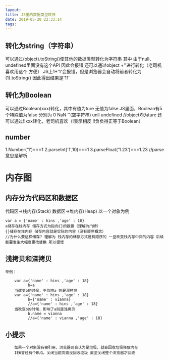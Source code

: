 ```yaml
---
layout: 
title: JS里的数据类型转换
date: 2019-05-20 22:33:14
tags:
---
```

## 转化为string（字符串）
可以通过(object).toString()使其他的数据类型转化为字符串
其中 由于null、undefined里面没有这个API 因此会报错
还可以通过object +''进行转化（老司机喜欢用这个 方便）
JS上1+'1'会报错，但是浏览器会自动将前者转化为(1).toString() 因此得出结果是'11'

## 转化为Boolean
可以通过Boolean(xxx)转化，其中有值为ture 无值为false
JS里面，Boolean有5个特殊值为false
分别为
0 
NaN 
''(空字符串) 
unll 
undefined //object均为ture
还可以通过!!xxx转化，老司机喜欢（!表示相反 !!负负得正等于Boolean）

## number
1.Number('1')===1
2.parseInt('1',10)===1
3.parseFloat('1.23')===1.23
//parse意思是解析

# 内存图
## 内存分为代码区和数据区
代码区->栈内存(Stack)
数据区->堆内存(Heap)
以一个对象为例
```
var a = {'name' : hins ,'age' : 18}
a储存在栈内存 储存方式为指向{}的数据（理解为门牌）
{}储存在堆内存 储存内容就是实际的内容（没有顺序概念）
//为什么要这样储存? 理解为 栈内存的储存方式是有顺序的 一旦改变栈内存中间的内容 后续都要发生大幅度更改替换 所以很慢
```
## 浅拷贝和深拷贝
    举例：
```
    var a={'name' : hins ,'age' : 18}
          b=a
    当改变b的时候，不影响a 则是深拷贝
    var a={'name' : hins ,'age' : 18}
          b={'name' : vianna}
          //a={'name' : hins ,'age' : 18}
    当改变b的时候，影响了a则是浅拷贝
          b.name = vianna
          //a={'name' : vianna ,'age' : 18}
```
## 小提示
        如果一个对象没有被引用，浏览器则会认为是垃圾，就会回收垃圾释放内存
        IE6曾经有个BUG，关闭当前页面没回收垃圾 直至关闭整个浏览器才回收